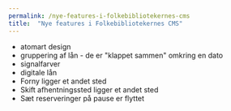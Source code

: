 ```yaml
---
permalink: /nye-features-i-folkebibliotekernes-cms
title:  "Nye features i Folkebibliotekernes CMS"
---
```


- atomart design
- gruppering af lån - de er "klappet sammen" omkring en dato
- signalfarver
- digitale lån
- Forny ligger et andet sted
- Skift afhentningssted ligger et andet sted
- Sæt reserveringer på pause er flyttet
